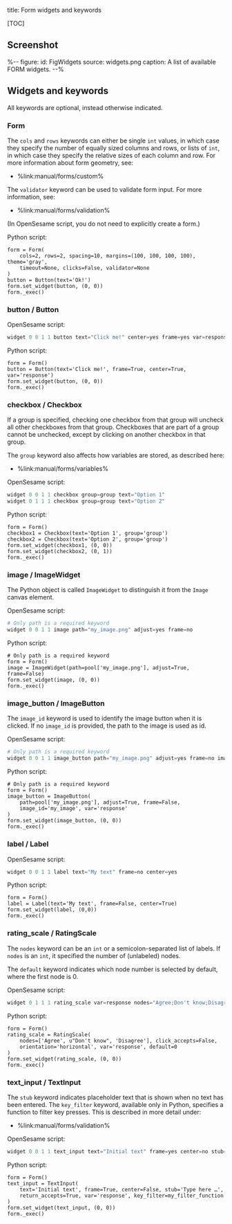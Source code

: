 title: Form widgets and keywords


[TOC]


## Screenshot

%--
figure:
 id: FigWidgets
 source: widgets.png
 caption: A list of available FORM widgets.
--%


## Widgets and keywords

All keywords are optional, instead otherwise indicated.

### Form

The `cols` and `rows` keywords can either be single `int` values, in which case they specify the number of equally sized columns and rows, or lists of `int`, in which case they specify the relative sizes of each column and row. For more information about form geometry, see:

- %link:manual/forms/custom%

The `validator` keyword can be used to validate form input. For more information, see:

- %link:manual/forms/validation%

(In OpenSesame script, you do not need to explicitly create a form.)

Python script:

~~~ .python
form = Form(
    cols=2, rows=2, spacing=10, margins=(100, 100, 100, 100), theme='gray',
    timeout=None, clicks=False, validator=None
)
button = Button(text='Ok!')
form.set_widget(button, (0, 0))
form._exec()
~~~


### button / Button

OpenSesame script:

~~~python
widget 0 0 1 1 button text="Click me!" center=yes frame=yes var=response
~~~

Python script:

~~~ .python
form = Form()
button = Button(text='Click me!', frame=True, center=True, var='response')
form.set_widget(button, (0, 0))
form._exec()
~~~


### checkbox / Checkbox

If a group is specified, checking one checkbox from that group will uncheck all other checkboxes from that group. Checkboxes that are part of a group cannot be unchecked, except by clicking on another checkbox in that group.

The `group` keyword also affects how variables are stored, as described here:

- %link:manual/forms/variables%

OpenSesame script:

~~~python
widget 0 0 1 1 checkbox group=group text="Option 1"
widget 0 1 1 1 checkbox group=group text="Option 2"
~~~

Python script:

~~~ .python
form = Form()
checkbox1 = Checkbox(text='Option 1', group='group')
checkbox2 = Checkbox(text='Option 2', group='group')
form.set_widget(checkbox1, (0, 0))
form.set_widget(checkbox2, (0, 1))
form._exec()
~~~


### image / ImageWidget

The Python object is called `ImageWidget` to distinguish it from the `Image` canvas element.

OpenSesame script:

~~~python
# Only path is a required keyword
widget 0 0 1 1 image path="my_image.png" adjust=yes frame=no
~~~

Python script:

~~~ .python
# Only path is a required keyword
form = Form()
image = ImageWidget(path=pool['my_image.png'], adjust=True, frame=False)
form.set_widget(image, (0, 0))
form._exec()
~~~


### image_button / ImageButton

The `image_id` keyword is used to identify the image button when it is clicked. If no `image_id` is provided, the path to the image is used as id.

OpenSesame script:

~~~python
# Only path is a required keyword
widget 0 0 1 1 image_button path="my_image.png" adjust=yes frame=no image_id=my_image var=response
~~~

Python script:

~~~ .python
# Only path is a required keyword
form = Form()
image_button = ImageButton(
    path=pool['my_image.png'], adjust=True, frame=False,
    image_id='my_image', var='response'
)
form.set_widget(image_button, (0, 0))
form._exec()
~~~


### label / Label

OpenSesame script:

~~~python
widget 0 0 1 1 label text="My text" frame=no center=yes
~~~

Python script:

~~~ .python
form = Form()
label = Label(text='My text', frame=False, center=True)
form.set_widget(label, (0,0))
form._exec()
~~~


### rating_scale / RatingScale

The `nodes` keyword can be an `int` or a semicolon-separated list of labels. If `nodes` is an `int`, it specified the number of (unlabeled) nodes.

The `default` keyword indicates which node number is selected by default, where the first node is 0.

OpenSesame script:

~~~python
widget 0 1 1 1 rating_scale var=response nodes="Agree;Don't know;Disagree" click_accepts=no orientation=horizontal var=response default=0
~~~

Python script:

~~~ .python
form = Form()
rating_scale = RatingScale(
    nodes=['Agree', u"Don't know", 'Disagree'], click_accepts=False,
    orientation='horizontal', var='response', default=0
)
form.set_widget(rating_scale, (0, 0))
form._exec()
~~~


### text_input / TextInput

The `stub` keyword indicates placeholder text that is shown when no text has been entered. The `key_filter` keyword, available only in Python, specifies a function to filter key presses. This is described in more detail under:

- %link:manual/forms/validation%

OpenSesame script:

~~~python
widget 0 0 1 1 text_input text="Initial text" frame=yes center=no stub="Type here …" return_accepts=yes var=response
~~~

Python script:

~~~ .python
form = Form()
text_input = TextInput(
    text='Initial text', frame=True, center=False, stub='Type here …',
    return_accepts=True, var='response', key_filter=my_filter_function
)
form.set_widget(text_input, (0, 0))
form._exec()
~~~
